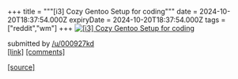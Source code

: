 +++
title = """[i3] Cozy Gentoo Setup for coding"""
date = 2024-10-20T18:37:54.000Z
expiryDate = 2024-10-20T18:37:54.000Z
tags = ["reddit","wm"]
+++
[![[i3] Cozy Gentoo Setup for coding](https://preview.redd.it/a5nqp0q6hyvd1.png?width=640&crop=smart&auto=webp&s=a3b06ebf5315e778b2c1cea9d7a86a4e6af506b5 "[i3] Cozy Gentoo Setup for coding")](https://www.reddit.com/r/unixporn/comments/1g85nmc/i3_cozy_gentoo_setup_for_coding/)

submitted by [/u/000927kd](https://www.reddit.com/user/000927kd)  
[\[link\]](https://i.redd.it/a5nqp0q6hyvd1.png) [\[comments\]](https://www.reddit.com/r/unixporn/comments/1g85nmc/i3_cozy_gentoo_setup_for_coding/)

[[source]](https://www.reddit.com/r/unixporn/comments/1g85nmc/i3_cozy_gentoo_setup_for_coding/)
